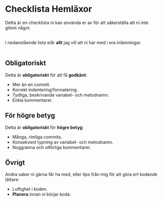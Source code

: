 # Checklista Hemläxor

Detta är en checklista ni kan använda er av för att säkerställa att ni inte glömt något. <br><br>

I nedanstående lista står **allt** jag vill att ni har med i era inlämningar. <br><br>

## Obligatoriskt

Detta är **obligatoriskt** för att få **godkänt**:

* Mer än en commit. <br>
* Korrekt indentering/formatering. <br>
* Tydliga, beskrivande variabel- och metodnamn. <br>
* Enkla kommentarer. <br>

## För högre betyg

Detta är **obligatoriskt** för **högre betyg**:

* Många, rimliga commits. <br>
* Konsekvent typning av variabel- och metodnamn. <br>
* Noggranna och utförliga kommentarer. <br>

## Övrigt

Andra saker ni gärna får ha med, eller tips från mig för att göra ert kodande lättare:

* Luftighet i koden.
* **Planera** innan ni börjar koda.